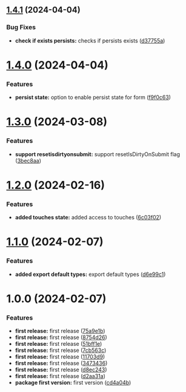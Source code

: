 ## [1.4.1](https://github.com/resourge/vue3-hook-form/compare/v1.4.0...v1.4.1) (2024-04-04)


### Bug Fixes

* **check if exists persists:** checks if persists exists ([d37755a](https://github.com/resourge/vue3-hook-form/commit/d37755a0cb175f6eb7d96cef080ae349ae1f4fe6))

# [1.4.0](https://github.com/resourge/vue3-hook-form/compare/v1.3.0...v1.4.0) (2024-04-04)


### Features

* **persist state:** option to enable persist state for form ([f9f0c63](https://github.com/resourge/vue3-hook-form/commit/f9f0c637e0f6537bfb9d67e6bdd5967f6fe5489a))

# [1.3.0](https://github.com/resourge/vue3-hook-form/compare/v1.2.0...v1.3.0) (2024-03-08)


### Features

* **support resetisdirtyonsubmit:** support resetIsDirtyOnSubmit flag ([3bec8aa](https://github.com/resourge/vue3-hook-form/commit/3bec8aa6a06f68c2c72094f43aa0579ce04c5c51))

# [1.2.0](https://github.com/resourge/vue3-hook-form/compare/v1.1.0...v1.2.0) (2024-02-16)


### Features

* **added touches state:** added access to touches ([6c03f02](https://github.com/resourge/vue3-hook-form/commit/6c03f025cd11b3665df9e08c26aa96ca331ec23a))

# [1.1.0](https://github.com/resourge/vue3-hook-form/compare/v1.0.0...v1.1.0) (2024-02-07)


### Features

* **added export default types:** export default types ([d6e99c1](https://github.com/resourge/vue3-hook-form/commit/d6e99c1e6f8e0f9f453a3cf35e93637e5cf40c92))

# 1.0.0 (2024-02-07)


### Features

* **first release:** first release ([75a9e1b](https://github.com/resourge/vue3-hook-form/commit/75a9e1ba58002705818aa6c30b1a31a704bbe1ec))
* **first release:** first release ([8754d26](https://github.com/resourge/vue3-hook-form/commit/8754d264aa2d10b3ef7b4db487b829551b6924cb))
* **first release:** first release ([51bff1e](https://github.com/resourge/vue3-hook-form/commit/51bff1e6229741b5c54ce3ecb31ff52ac1373a0a))
* **first release:** first release ([7cb563c](https://github.com/resourge/vue3-hook-form/commit/7cb563cb9c1ff5e5921a38b5548dac8d213a797f))
* **first release:** first release ([11703d9](https://github.com/resourge/vue3-hook-form/commit/11703d91272be5aeea2ff02d9f7a8e3070e13eba))
* **first release:** first release ([3473436](https://github.com/resourge/vue3-hook-form/commit/34734368b83efa80612058de8a6b408c920dc6c8))
* **first release:** first release ([d8ec243](https://github.com/resourge/vue3-hook-form/commit/d8ec243226740b96b1138d2b4782711f754dfb93))
* **first release:** first release ([d2aa31a](https://github.com/resourge/vue3-hook-form/commit/d2aa31ac9f30c099174e7103ae589b2fdf2b45c8))
* **package first version:** first version ([cd4a04b](https://github.com/resourge/vue3-hook-form/commit/cd4a04b90c0289067205aee9a4852eecc726062c))
